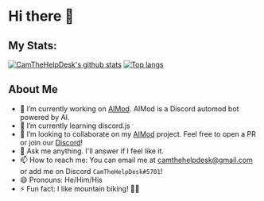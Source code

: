 # Hi there 👋

## My Stats:
[![CamTheHelpDesk's github stats](https://github-readme-stats.vercel.app/api?username=CamTheHelpDesk&theme=dark&show_icons=true&include_all_commits=true)](https://camdan.me)
[![Top langs](https://github-readme-stats.vercel.app/api/top-langs/?username=CamTheHelpDesk&langs_count=8)](https://camdan.me)

## About Me

- 🔭 I’m currently working on [AIMod](https://github.com/CamTheHelpDesk/aimod). AIMod is a Discord automod bot powered by AI.
- 🌱 I’m currently learning discord.js
- 👯 I’m looking to collaborate on my [AIMod](https://github.com/CamTheHelpDesk/aimod) project. Feel free to open a PR or join our [Discord](https://discord.gg/3zzE4n7)!
- 💬 Ask me anything. I'll answer if I feel like it.
- 📫 How to reach me: You can email me at [camthehelpdesk@gmail.com](mailto:camthehelpdesk@gmail.com?subject=Hello!&body=Hi!%20I%20got%20your%20email%20from%20your%20GitHub%20repo.) or add me on Discord `CamTheHelpDesk#5701`!
- 😄 Pronouns: He/Him/His
- ⚡ Fun fact: I like mountain biking! 🚵🚴

